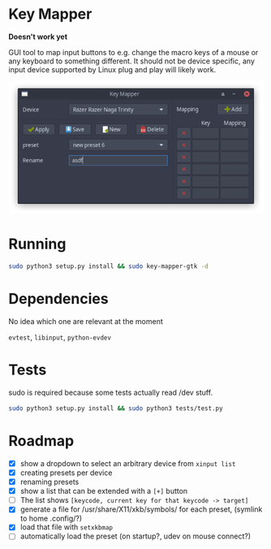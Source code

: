 # Key Mapper

**Doesn't work yet**

GUI tool to map input buttons to e.g. change the macro keys of a mouse or any keyboard to something
different. It should not be device specific, any input device supported by Linux plug and play will likely
work.

<p align="center">
    <img src="data/screenshot.png"/>
</p>

# Running

```bash
sudo python3 setup.py install && sudo key-mapper-gtk -d
```

# Dependencies

No idea which one are relevant at the moment

`evtest`, `libinput`, `python-evdev`

# Tests

sudo is required because some tests actually read /dev stuff.

```bash
sudo python3 setup.py install && sudo python3 tests/test.py
```

# Roadmap

- [x] show a dropdown to select an arbitrary device from `xinput list`
- [x] creating presets per device
- [x] renaming presets
- [x] show a list that can be extended with a `[+]` button
- [ ] The list shows `[keycode, current key for that keycode -> target]`
- [x] generate a file for /usr/share/X11/xkb/symbols/ for each preset, (symlink to home .config/?)
- [x] load that file with `setxkbmap`
- [ ] automatically load the preset (on startup?, udev on mouse connect?)
